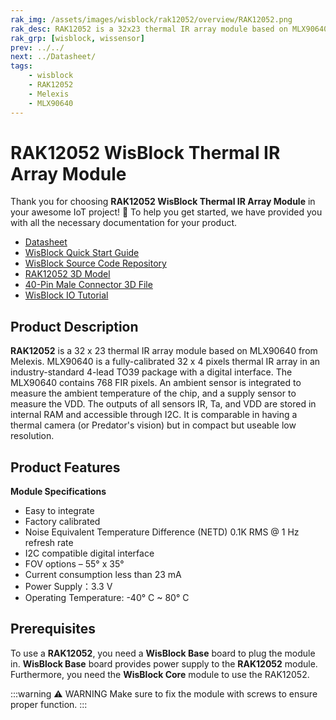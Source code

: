 ```yaml
---
rak_img: /assets/images/wisblock/rak12052/overview/RAK12052.png
rak_desc: RAK12052 is a 32x23 thermal IR array module based on MLX90640 from Melexis. MLX90640 is a fully-calibrated 32x24 pixels thermal IR array in an industry-standard 4-lead TO39 package with a digital interface. The MLX90640 contains 768 FIR pixels.
rak_grp: [wisblock, wissensor]
prev: ../../
next: ../Datasheet/
tags:
    - wisblock
    - RAK12052
    - Melexis
    - MLX90640
---
```


# RAK12052 WisBlock Thermal IR Array Module

Thank you for choosing **RAK12052 WisBlock Thermal IR Array Module** in your awesome IoT project! 🎉 To help you get started, we have provided you with all the necessary documentation for your product.

* [Datasheet](../Datasheet/)
* <a href="../../Quickstart/" target="_blank">WisBlock Quick Start Guide</a>
* [WisBlock Source Code Repository](https://github.com/RAKWireless/WisBlock/)
* [RAK12052 3D Model](https://downloads.rakwireless.com/3D_File/WisBlock/3D_RAK12052.stp)
* [40-Pin Male Connector 3D File](https://downloads.rakwireless.com/3D_File/Accessory/WisConnector/M40S1003K6M.stp)
* [WisBlock IO Tutorial](/Knowledge-Hub/Learn/WisBlock-IO-Tutorial/)

## Product Description

**RAK12052** is a 32&nbsp;x&nbsp;23 thermal IR array module based on MLX90640 from Melexis. MLX90640 is a fully-calibrated 32&nbsp;x&nbsp;4 pixels thermal IR array in an industry-standard 4-lead TO39 package with a digital interface. The MLX90640 contains 768&nbsp;FIR pixels. An ambient sensor is integrated to measure the ambient temperature of the chip, and a supply sensor to measure the VDD. The outputs of all sensors IR, Ta, and VDD are stored in internal RAM and accessible through I2C. It is comparable in having a thermal camera (or Predator's vision) but in compact but useable low resolution.

## Product Features

**Module Specifications**
- Easy to integrate
- Factory calibrated
- Noise Equivalent Temperature Difference (NETD) 0.1K&nbsp;RMS @ 1&nbsp;Hz refresh rate
- I2C compatible digital interface
- FOV options – 55°&nbsp;x&nbsp;35°
- Current consumption less than 23&nbsp;mA
- Power Supply：3.3&nbsp;V
- Operating Temperature: -40°&nbsp;C ~ 80°&nbsp;C

## Prerequisites

To use a **RAK12052**, you need a **WisBlock Base** board to plug the module in. **WisBlock Base** board provides power supply to the **RAK12052** module. Furthermore, you need the **WisBlock Core** module to use the RAK12052.

:::warning ⚠️ WARNING
Make sure to fix the module with screws to ensure proper function.
:::
